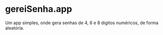 # gereiSenha.app
Um app simples, onde gera senhas de 4, 6 e 8 digitos numéricos, de forma aleatória.
